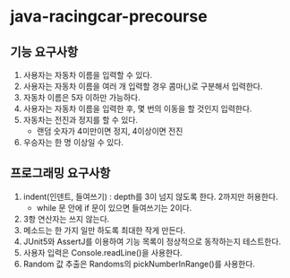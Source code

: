 # java-racingcar-precourse

## 기능 요구사항
1. 사용자는 자동차 이름을 입력할 수 있다.
2. 사용자는 자동차 이름을 여러 개 입력할 경우 콤마(,)로 구분해서 입력한다.
3. 자동차 이름은 5자 이하만 가능하다.
4. 사용자는 자동차 이름을 입력한 후, 몇 번의 이동을 할 것인지 입력한다.
5. 자동차는 전진과 정지를 할 수 있다.
   - 랜덤 숫자가 4미만이면 정지, 4이상이면 전진
6. 우승자는 한 명 이상일 수 있다.

## 프로그래밍 요구사항
1. indent(인덴트, 들여쓰기) : depth를 3이 넘지 않도록 한다. 2까지만 허용한다.
    - while 문 안에 if 문이 있으면 들여쓰기는 2이다.
2. 3항 연산자는 쓰지 않는다.
3. 메소드는 한 가지 일만 하도록 최대한 작게 만든다.
4. JUnit5와 AssertJ를 이용하여 기능 목록이 정상적으로 동작하는지 테스트한다.
5. 사용자 입력은 Console.readLine()을 사용한다.
6. Random 값 추출은 Randoms의 pickNumberInRange()를 사용한다.